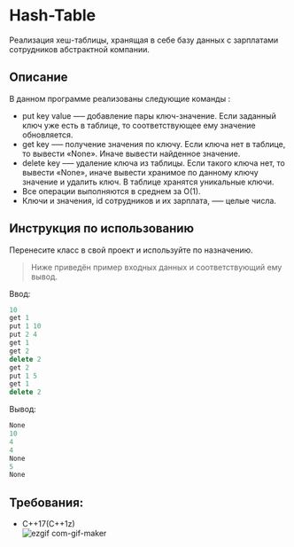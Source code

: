 # Hash-Table
Реализация хеш-таблицы, хранящая в себе базу данных с зарплатами сотрудников абстрактной компании. 

## Описание
  В данном программе реализованы следующие команды :

* put key value —– добавление пары ключ-значение. Если заданный ключ уже есть в таблице, то соответствующее ему значение обновляется. 
* get key –— получение значения по ключу. Если ключа нет в таблице, то вывести «None». Иначе вывести найденное значение. 
* delete key –— удаление ключа из таблицы. Если такого ключа нет, то вывести «None», иначе вывести хранимое по данному ключу значение и удалить ключ.
  В таблице хранятся уникальные ключи.
* Все операции выполняются в среднем за O(1).
* Ключи и значения, id сотрудников и их зарплата, —– целые числа. 

## Инструкция по использованию

Перенесите класс в свой проект и используйте по назначению.

> Ниже приведён пример входных данных и соответствующий ему вывод.

Ввод:  
```C++                   
10
get 1
put 1 10
put 2 4
get 1
get 2
delete 2
get 2
put 1 5
get 1
delete 2
```
Вывод:
```C++
None
10
4
4
None
5
None
```
## Требования: 
* C++17(C++1z)  
![ezgif com-gif-maker](https://user-images.githubusercontent.com/82444909/168464442-30227fe3-356c-4ebc-8c54-e4b9d2e38ce0.gif)

